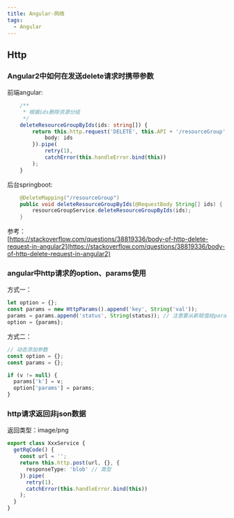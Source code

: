 ```yaml
---
title: Angular-网络
tags:
  - Angular
---
```

## Http

### Angular2中如何在发送delete请求时携带参数

前端angular:
```typescript
    /**
     * 根据ids删除资源分组
     */
    deleteResourceGroupByIds(ids: string[]) {
        return this.http.request('DELETE', this.API + '/resourceGroup', {
            body: ids
        }).pipe(
            retry(1),
            catchError(this.handleError.bind(this))
        );
    }
```
后台springboot:
```java
    @DeleteMapping("/resourceGroup")
    public void deleteResourceGroupByIds(@RequestBody String[] ids) {
        resourceGroupService.deleteResourceGroupByIds(ids);
    }
```
参考：  
[https://stackoverflow.com/questions/38819336/body-of-http-delete-request-in-angular2](https://stackoverflow.com/questions/38819336/body-of-http-delete-request-in-angular2)



### angular中http请求的option、params使用

方式一：
```typescript
let option = {};
const params = new HttpParams().append('key', String('val'));
params = params.append('status', String(status)); // 注意要从新赋值给params
option = {params};
```
方式二：
```typescript
// 动态添加参数
const option = {};
const params = {};

if (v != null) {
  params['k'] = v;
  option['params'] = params;
}
```



### http请求返回非json数据

返回类型：image/png
```typescript
export class XxxService {
  getRqCode() {
    const url = '';
    return this.http.post(url, {}, {
      responseType: 'blob' // 类型
    }).pipe(
      retry(1),
      catchError(this.handleError.bind(this))
    );
  }
}
```
